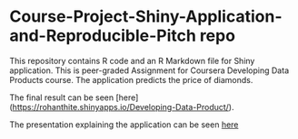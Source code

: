 # Course-Project-Shiny-Application-and-Reproducible-Pitch repo

This repository contains R code and an R Markdown file for Shiny application. This is peer-graded Assignment 
for Coursera Developing Data Products course. The application predicts the price of diamonds.

The final result can be seen [here] (https://rohanthite.shinyapps.io/Developing-Data-Product/).

The presentation explaining the application can be seen [here](http://rpubs.com/RohanThite/Shiny-Application-and-Reproducible-Pitch)

